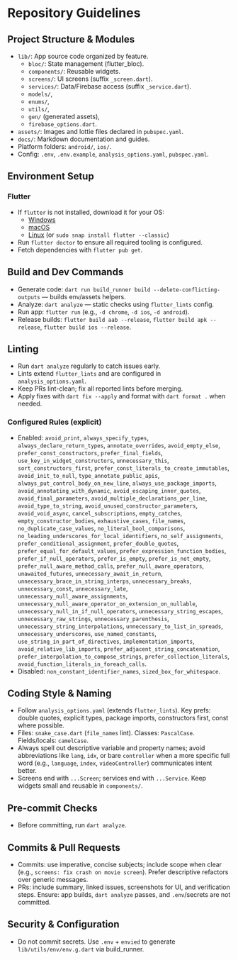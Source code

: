 # Repository Guidelines

## Project Structure & Modules
- `lib/`: App source code organized by feature.
  - `bloc/`: State management (flutter_bloc).
  - `components/`: Reusable widgets.
  - `screens/`: UI screens (suffix `_screen.dart`).
  - `services/`: Data/Firebase access (suffix `_service.dart`).
  - `models/`,
  - `enums/`,
  - `utils/`,
  - `gen/` (generated assets),
  - `firebase_options.dart`. 
- `assets/`: Images and lottie files declared in `pubspec.yaml`.
- `docs/`: Markdown documentation and guides.
- Platform folders: `android/`, `ios/`.
- Config: `.env`, `.env.example`, `analysis_options.yaml`, `pubspec.yaml`.

## Environment Setup
### Flutter
- If `flutter` is not installed, download it for your OS:
  - [Windows](https://docs.flutter.dev/get-started/install/windows)
  - [macOS](https://docs.flutter.dev/get-started/install/macos)
  - [Linux](https://docs.flutter.dev/get-started/install/linux) (or `sudo snap install flutter --classic`)
- Run `flutter doctor` to ensure all required tooling is configured.
- Fetch dependencies with `flutter pub get`.


## Build and Dev Commands
- Generate code: `dart run build_runner build --delete-conflicting-outputs` — builds env/assets helpers.
- Analyze: `dart analyze` — static checks using `flutter_lints` config.
- Run app: `flutter run` (e.g., `-d chrome`, `-d ios`, `-d android`).
- Release builds: `flutter build aab --release`, `flutter build apk --release`, `flutter build ios --release`.

## Linting
- Run `dart analyze` regularly to catch issues early.
- Lints extend `flutter_lints` and are configured in `analysis_options.yaml`.
- Keep PRs lint-clean; fix all reported lints before merging.
- Apply fixes with `dart fix --apply` and format with `dart format .` when needed.

### Configured Rules (explicit)
- Enabled: `avoid_print`, `always_specify_types`, `always_declare_return_types`, `annotate_overrides`, `avoid_empty_else`, `prefer_const_constructors`, `prefer_final_fields`, `use_key_in_widget_constructors`, `unnecessary_this`, `sort_constructors_first`, `prefer_const_literals_to_create_immutables`, `avoid_init_to_null`, `type_annotate_public_apis`, `always_put_control_body_on_new_line`, `always_use_package_imports`, `avoid_annotating_with_dynamic`, `avoid_escaping_inner_quotes`, `avoid_final_parameters`, `avoid_multiple_declarations_per_line`, `avoid_type_to_string`, `avoid_unused_constructor_parameters`, `avoid_void_async`, `cancel_subscriptions`, `empty_catches`, `empty_constructor_bodies`, `exhaustive_cases`, `file_names`, `no_duplicate_case_values`, `no_literal_bool_comparisons`, `no_leading_underscores_for_local_identifiers`, `no_self_assignments`, `prefer_conditional_assignment`, `prefer_double_quotes`, `prefer_equal_for_default_values`, `prefer_expression_function_bodies`, `prefer_if_null_operators`, `prefer_is_empty`, `prefer_is_not_empty`, `prefer_null_aware_method_calls`, `prefer_null_aware_operators`, `unawaited_futures`, `unnecessary_await_in_return`, `unnecessary_brace_in_string_interps`, `unnecessary_breaks`, `unnecessary_const`, `unnecessary_late`, `unnecessary_null_aware_assignments`, `unnecessary_null_aware_operator_on_extension_on_nullable`, `unnecessary_null_in_if_null_operators`, `unnecessary_string_escapes`, `unnecessary_raw_strings`, `unnecessary_parenthesis`, `unnecessary_string_interpolations`, `unnecessary_to_list_in_spreads`, `unnecessary_underscores`, `use_named_constants`, `use_string_in_part_of_directives`, `implementation_imports`, `avoid_relative_lib_imports`, `prefer_adjacent_string_concatenation`, `prefer_interpolation_to_compose_strings`, `prefer_collection_literals`, `avoid_function_literals_in_foreach_calls`.
- Disabled: `non_constant_identifier_names`, `sized_box_for_whitespace`.

## Coding Style & Naming
- Follow `analysis_options.yaml` (extends `flutter_lints`). Key prefs: double quotes, explicit types, package imports, constructors first, const where possible.
- Files: `snake_case.dart` (`file_names` lint). Classes: `PascalCase`. Fields/locals: `camelCase`.
- Always spell out descriptive variable and property names; avoid abbreviations like `lang`, `idx`, or bare `controller` when a more specific full word (e.g., `language`, `index`, `videoController`) communicates intent better.
- Screens end with `...Screen`; services end with `...Service`. Keep widgets small and reusable in `components/`.

## Pre-commit Checks
- Before committing, run `dart analyze`.

## Commits & Pull Requests
- Commits: use imperative, concise subjects; include scope when clear (e.g., `screens: fix crash on movie screen`). Prefer descriptive refactors over generic messages.
- PRs: include summary, linked issues, screenshots for UI, and verification steps. Ensure: app builds, `dart analyze` passes, and `.env`/secrets are not committed.

## Security & Configuration
- Do not commit secrets. Use `.env` + `envied` to generate `lib/utils/env/env.g.dart` via build_runner.
